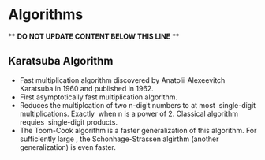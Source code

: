 Algorithms
==========

** **DO NOT UPDATE CONTENT BELOW THIS LINE** **

Karatsuba Algorithm
-------------------

* Fast multiplication algorithm discovered by Anatolii Alexeevitch Karatsuba in 1960 and published in 1962.
* First asymptotically fast multiplication algorithm.
* Reduces the multiplcation of two n-digit numbers to at most <math>3n^{log_2{3}} =~ 3n^1.585</math> single-digit multiplications. Exactly <math>n^{log_2{3}}</math> when n is a power of 2. Classical algorithm requies <math>n^2</math> single-digit products.
* The Toom-Cook algorithm is a faster generalization of this algorithm. For sufficiently large <math>n</math>, the Schonhage-Strassen algirthm (another generalization) is even faster.

